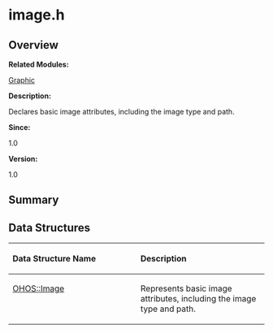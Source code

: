 # image.h<a name="EN-US_TOPIC_0000001055358080"></a>

## **Overview**<a name="section1085405268093526"></a>

**Related Modules:**

[Graphic](graphic.md)

**Description:**

Declares basic image attributes, including the image type and path. 

**Since:**

1.0

**Version:**

1.0

## **Summary**<a name="section315224218093526"></a>

## Data Structures<a name="nested-classes"></a>

<a name="table764960054093526"></a>
<table><thead align="left"><tr id="row664918920093526"><th class="cellrowborder" valign="top" width="50%" id="mcps1.1.3.1.1"><p id="p1371173010093526"><a name="p1371173010093526"></a><a name="p1371173010093526"></a>Data Structure Name</p>
</th>
<th class="cellrowborder" valign="top" width="50%" id="mcps1.1.3.1.2"><p id="p1173806602093526"><a name="p1173806602093526"></a><a name="p1173806602093526"></a>Description</p>
</th>
</tr>
</thead>
<tbody><tr id="row1236854846093526"><td class="cellrowborder" valign="top" width="50%" headers="mcps1.1.3.1.1 "><p id="p769018426093526"><a name="p769018426093526"></a><a name="p769018426093526"></a><a href="ohos-image.md">OHOS::Image</a></p>
</td>
<td class="cellrowborder" valign="top" width="50%" headers="mcps1.1.3.1.2 "><p id="p1495376650093526"><a name="p1495376650093526"></a><a name="p1495376650093526"></a>Represents basic image attributes, including the image type and path. </p>
</td>
</tr>
</tbody>
</table>

